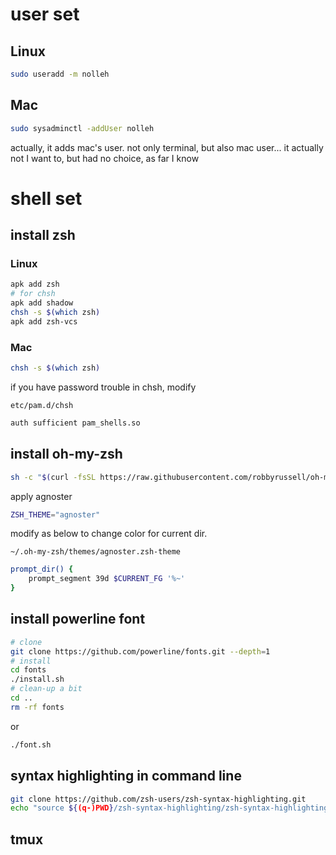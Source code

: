 # user set

## Linux

```bash
sudo useradd -m nolleh
```

## Mac

```bash
sudo sysadminctl -addUser nolleh
```

actually, it adds mac's user.
not only terminal, but also mac user...
it actually not I want to, but had no choice, as far I know

# shell set

## install zsh

### Linux

```bash
apk add zsh
# for chsh
apk add shadow
chsh -s $(which zsh)
apk add zsh-vcs
```

### Mac

```bash
chsh -s $(which zsh)
```

if you have password trouble in chsh, modify

`etc/pam.d/chsh`

```bash
auth sufficient pam_shells.so
```

## install oh-my-zsh

```bash
sh -c "$(curl -fsSL https://raw.githubusercontent.com/robbyrussell/oh-my-zsh/master/tools/install.sh)"
```

apply agnoster

```bash
ZSH_THEME="agnoster"
```

modify as below to change color for current dir.

`~/.oh-my-zsh/themes/agnoster.zsh-theme`

```bash
prompt_dir() {
	prompt_segment 39d $CURRENT_FG '%~'
}
```

## install powerline font

```bash
# clone
git clone https://github.com/powerline/fonts.git --depth=1
# install
cd fonts
./install.sh
# clean-up a bit
cd ..
rm -rf fonts
```

or

```bash
./font.sh
```

## syntax highlighting in command line

```bash
git clone https://github.com/zsh-users/zsh-syntax-highlighting.git
echo "source ${(q-)PWD}/zsh-syntax-highlighting/zsh-syntax-highlighting.zsh" >> ${ZDOTDIR:-$HOME}/.zshrc
```

## tmux

[](includes/tmux.md)
